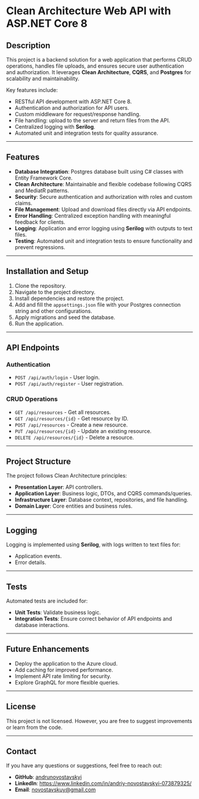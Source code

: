 
# Clean Architecture Web API with ASP.NET Core 8

## Description
This project is a backend solution for a web application that performs CRUD operations, handles file uploads, and ensures secure user authentication and authorization. It leverages **Clean Architecture**, **CQRS**, and **Postgres** for scalability and maintainability.

Key features include:
- RESTful API development with ASP.NET Core 8.
- Authentication and authorization for API users.
- Custom middleware for request/response handling.
- File handling: upload to the server and return files from the API.
- Centralized logging with **Serilog**.
- Automated unit and integration tests for quality assurance.

---

## Features
- **Database Integration**: Postgres database built using C# classes with Entity Framework Core.
- **Clean Architecture**: Maintainable and flexible codebase following CQRS and MediatR patterns.
- **Security**: Secure authentication and authorization with roles and custom claims.
- **File Management**: Upload and download files directly via API endpoints.
- **Error Handling**: Centralized exception handling with meaningful feedback for clients.
- **Logging**: Application and error logging using **Serilog** with outputs to text files.
- **Testing**: Automated unit and integration tests to ensure functionality and prevent regressions.

---

## Installation and Setup
1. Clone the repository.
2.  Navigate to the project directory.
3.  Install dependencies and restore the project.
4.  Add and fill the `appsettings.json` file with your Postgres connection string and other configurations.
5.  Apply migrations and seed the database.
6.  Run the application.
    

----------

## API Endpoints

### Authentication

-   `POST /api/auth/login` - User login.
-   `POST /api/auth/register` - User registration.

### CRUD Operations

-   `GET /api/resources` - Get all resources.
-   `GET /api/resources/{id}` - Get resource by ID.
-   `POST /api/resources` - Create a new resource.
-   `PUT /api/resources/{id}` - Update an existing resource.
-   `DELETE /api/resources/{id}` - Delete a resource.

----------

## Project Structure

The project follows Clean Architecture principles:

-   **Presentation Layer**: API controllers.
-   **Application Layer**: Business logic, DTOs, and CQRS commands/queries.
-   **Infrastructure Layer**: Database context, repositories, and file handling.
-   **Domain Layer**: Core entities and business rules.

----------

## Logging

Logging is implemented using **Serilog**, with logs written to text files for:

-   Application events.
-   Error details.

----------

## Tests

Automated tests are included for:

-   **Unit Tests**: Validate business logic.
-   **Integration Tests**: Ensure correct behavior of API endpoints and database interactions.

----------

## Future Enhancements
-   Deploy the application to the Azure cloud.
-   Add caching for improved performance.
-   Implement API rate limiting for security.
-   Explore GraphQL for more flexible queries.

----------

## License

This project is not licensed. However, you are free to suggest improvements or learn from the code.

----------

## Contact
If you have any questions or suggestions, feel free to reach out:

- **GitHub**: [andrunovostavskyi](https://github.com/andrunovostavskyi)
- **LinkedIn**: https://www.linkedin.com/in/andriy-novostavskyi-073879325/
- **Email**: novostavskuy@gmail.com
